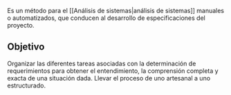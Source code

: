 Es un método para el [[Análisis de sistemas|análisis de sistemas]] manuales o automatizados, que conducen al desarrollo de especificaciones del proyecto.

## Objetivo
Organizar las diferentes tareas asociadas con la determinación de requerimientos para obtener el entendimiento, la comprensión completa y exacta de una situación dada. Llevar el proceso de uno artesanal a uno estructurado.

